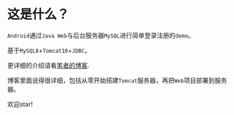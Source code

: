 # 这是什么？

`Android`通过`Java Web`与后台服务器`MySQL`进行简单登录注册的`demo`。

基于`MySQL8`+`Tomcat10`+`JDBC`。

更详细的介绍请看[笔者的博客](https://blog.csdn.net/qq_27525611/article/details/102493643).

博客里面说得很详细，包括从零开始搭建`Tomcat`服务器，再把`Web`项目部署到服务器。

欢迎star!
